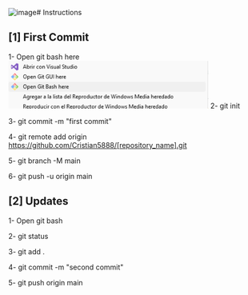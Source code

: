 ![image](https://github.com/user-attachments/assets/f00ebd2b-ed02-4f6c-bdb6-d578de386f81)# Instructions

## [1] First Commit

1- Open git bash here
<img src="open.png" width="400">
2- git init

3- git commit -m "first commit"

4- git remote add origin https://github.com/Cristian5888/[repository_name].git

5- git branch -M main

6- git push -u origin main


## [2] Updates

1- Open git bash

2- git status

3- git add .

4- git commit -m "second commit"

5- git push origin main
